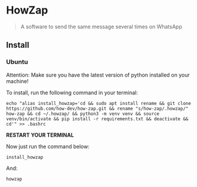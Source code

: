 # HowZap

> A software to send the same message several times on WhatsApp

## Install

### Ubuntu

Attention: Make sure you have the latest version of python installed on your machine!

To install, run the following command in your terminal:

```commandline
echo "alias install_howzap='cd && sudo apt install rename && git clone https://github.com/how-dev/how-zap.git && rename "s/how-zap/.howzap/" how-zap && cd ~/.howzap/ && python3 -m venv venv && source venv/bin/activate && pip install -r requirements.txt && deactivate && cd'" >> .bashrc
```

**RESTART YOUR TERMINAL**

Now just run the command below:

```commandline
install_howzap
```
And:
```commandline
howzap
```
